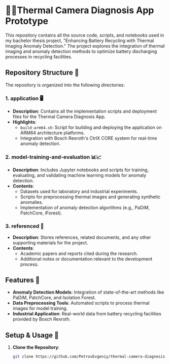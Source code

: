 # 📸🔥Thermal Camera Diagnosis App Prototype


This repository contains all the source code, scripts, and notebooks used in my bachelor thesis project, "Enhancing Battery Recycling with Thermal Imaging Anomaly Detection." The project explores the integration of thermal imaging and anomaly detection methods to optimize battery discharging processes in recycling facilities.

## Repository Structure 📂

The repository is organized into the following directories:

### 1. **application** 🖥️
- **Description**: Contains all the implementation scripts and deployment files for the Thermal Camera Diagnosis App.
- **Highlights**:
  - `build-arm64.sh`: Script for building and deploying the application on ARM64 architecture platforms.
  - Integration with Bosch Rexroth's CtrlX CORE system for real-time anomaly detection.

### 2. **model-training-and-evaluation** 📊📈
- **Description**: Includes Jupyter notebooks and scripts for training, evaluating, and validating machine learning models for anomaly detection.
- **Contents**:
  - Datasets used for laboratory and industrial experiments.
  - Scripts for preprocessing thermal images and generating synthetic anomalies.
  - Implementation of anomaly detection algorithms (e.g., PaDiM, PatchCore, iForest).

### 3. **referenced** 📖
- **Description**: Stores references, related documents, and any other supporting materials for the project.
- **Contents**:
  - Academic papers and reports cited during the research.
  - Additional notes or documentation relevant to the development process.

## Features 🌟

- **Anomaly Detection Models**: Integration of state-of-the-art methods like PaDiM, PatchCore, and Isolation Forest.
- **Data Preprocessing Tools**: Automated scripts to process thermal images for model training.
- **Industrial Application**: Real-world data from battery recycling facilities provided by Bosch Rexroth.

## Setup & Usage 🚀

1. **Clone the Repository**:
   ```bash
   git clone https://github.com/PetrovEvgeniy/thermal-camera-diagnosis-app.git
